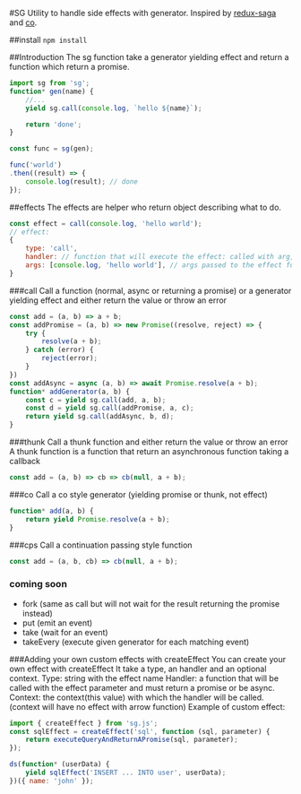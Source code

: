 #SG
Utility to handle side effects with generator. Inspired by [redux-saga](https://github.com/yelouafi/redux-saga) and [co](https://github.com/tj/co).

##install
`npm install`

##Introduction
The sg function take a generator yielding effect and return a function which return a promise.
```js
import sg from 'sg';
function* gen(name) {
    //...
    yield sg.call(console.log, `hello ${name}`);

    return 'done';
}

const func = sg(gen);

func('world')
.then((result) => {
    console.log(result); // done
});
```

##effects
The effects are helper who return object describing what to do.

```js
const effect = call(console.log, 'hello world');
// effect:
{
    type: 'call',
    handler: // function that will execute the effect: called with arg, and returning a promise
    args: [console.log, 'hello world'], // args passed to the effect function
}
```

###call
Call a function (normal, async or returning a promise) or a generator yielding effect and either return the value or throw an error
```js
const add = (a, b) => a + b;
const addPromise = (a, b) => new Promise((resolve, reject) => {
    try {
        resolve(a + b);
    } catch (error) {
        reject(error);
    }
})
const addAsync = async (a, b) => await Promise.resolve(a + b);
function* addGenerator(a, b) {
    const c = yield sg.call(add, a, b);
    const d = yield sg.call(addPromise, a, c);
    return yield sg.call(addAsync, b, d);
}
```

###thunk
Call a thunk function and either return the value or throw an error
A thunk function is a function that return an asynchronous function taking a callback
```js
const add = (a, b) => cb => cb(null, a + b);
```

###co
Call a co style generator (yielding promise or thunk, not effect)
```js
function* add(a, b) {
    return yield Promise.resolve(a + b);
}
```

###cps
Call a continuation passing style function
```js
const add = (a, b, cb) => cb(null, a + b);
```

### coming soon
 - fork (same as call but will not wait for the result returning the promise instead)
 - put (emit an event)
 - take (wait for an event)
 - takeEvery (execute given generator for each matching event)

###Adding your own custom effects with createEffect
You can create your own effect with createEffect
It take a type, an handler and an optional context.
Type: string with the effect name
Handler: a function that will be called with the effect parameter and must return a promise or be async.
Context: the context(this value) with which the handler will be called. (context will have no effect with arrow function)
Example of custom effect:
```js
import { createEffect } from 'sg.js';
const sqlEffect = createEffect('sql', function (sql, parameter) {
    return executeQueryAndReturnAPromise(sql, parameter);
});

ds(function* (userData) {
    yield sqlEffect('INSERT ... INTO user', userData);
})({ name: 'john' });
```
